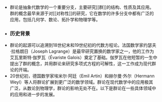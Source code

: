 - 群论是抽象代数学的一个重要分支，主要研究[[群]]的结构、性质及其应用。群的概念最早来源于对[[对称性]]的研究，它在数学的许多分支中都有广泛的应用，包括几何学、数论、拓扑学和物理学等。
- ### 历史背景
- 群论的起源可以追溯到18世纪末和19世纪初的代数方程论。法国数学家约瑟夫·拉格朗日（Joseph Lagrange）是最早研究置换的数学家之一，他的工作为艾瓦里斯特·伽罗瓦（Évariste Galois）奠定了基础。伽罗瓦在他短暂的一生中提出了群的概念，并用群论来研究多项式方程的可解性，这一工作成为现代群论的开端。
- 20世纪初，德国数学家埃米尔·阿廷（Emil Artin）和赫尔曼·外尔（Hermann Weyl）等人将群论扩展到更广泛的数学领域。群论在现代数学中的应用极其广泛，从数论到物理学，群论的影响无处不在。以下是群论在一些具体领域中的应用和进一步的发展。